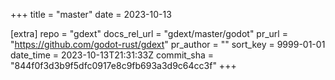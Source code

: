 +++
title = "master"
date = 2023-10-13

[extra]
repo = "gdext"
docs_rel_url = "gdext/master/godot"
pr_url = "https://github.com/godot-rust/gdext"
pr_author = ""
sort_key = 9999-01-01
date_time = 2023-10-13T21:31:33Z
commit_sha = "844f0f3d3b9f5dfc0917e8c9fb693a3d9c64cc3f"
+++


